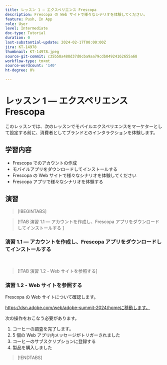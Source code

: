 ```yaml
---
title: レッスン 1 — エクスペリエンス Frescopa
description: Frescopa の Web サイトで様々なシナリオを体験してください。
feature: Push, In App
role: User
level: Intermediate
doc-type: Tutorial
duration: 0
last-substantial-update: 2024-02-17T00:00:00Z
jira: KT-14978
thumbnail: KT-14978.jpeg
source-git-commit: c35b58a488d37d0cba9aa79cdb04924162655a68
workflow-type: tm+mt
source-wordcount: '140'
ht-degree: 0%

---
```



# レッスン 1 — エクスペリエンス Frescopa

このレッスンでは、次のレッスンでモバイルエクスペリエンスをマーケターとして設定する前に、消費者としてブランドとのインタラクションを体験します。

## 学習内容 

* Frescopa でのアカウントの作成 
* モバイルアプリをダウンロードしてインストールする 
* Frescopa の Web サイトで様々なシナリオを体験してください 
* Frescopa アプリで様々なシナリオを体験する

## 演習

>[!BEGINTABS]

>[!TAB 演習 1.1 — アカウントを作成し、Frescopa アプリをダウンロードしてインストールする ]

### 演習 1.1 — アカウントを作成し、Frescopa アプリをダウンロードしてインストールする 


 
>[!TAB 演習 1.2 - Web サイトを参照する]

### 演習 1.2 - Web サイトを参照する

Frescopa の Web サイトについて確認します。

https://dsn.adobe.com/web/adobe-summit-2024/homeに移動します。

次の操作をおこなう必要があります。

1. コーヒーの調査を完了します。
2. 5 個の Web アプリ内メッセージがトリガーされました 
3. コーヒーのサブスクリプションに登録する 
4. 製品を購入しました

>[!ENDTABS]
